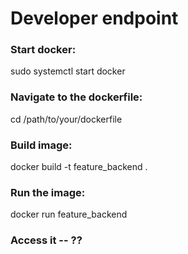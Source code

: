 # Developer endpoint

### Start docker:

sudo systemctl start docker

### Navigate to the dockerfile:

cd /path/to/your/dockerfile

### Build image:

docker build -t feature_backend .

### Run the image:

docker run feature_backend

### Access it -- ??





